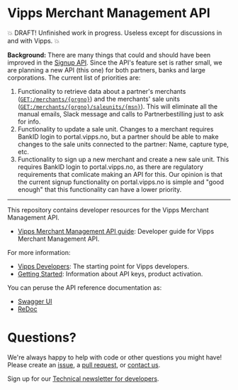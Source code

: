 # Vipps Merchant Management API

💥 DRAFT! Unfinished work in progress. Useless except for discussions in and with Vipps. 💥

**Background:** There are many things that could and should have been improved in the
[Signup API](https://github.com/vippsas/vipps-signup-api).
Since the API's feature set is rather small, we are planning a new API (this one)
for both partners, banks and large corporations. The current list of priorities are:
1. Functionality to retrieve data about a partner's merchants
   ([`GET:/merchants/{orgno}`](https://vippsas.github.io/vipps-merchant-management-api/#/Merchants/getMerchantDetails))
   and the merchants' sale units
   ([`GET:/merchants/{orgno}/saleunits/{msn}`](https://vippsas.github.io/vipps-merchant-management-api/#/Saleunits/getSaleUnitsByMsn)).
   This will eliminate all the manual emails, Slack message and calls to Partnerbestilling just to ask for info.
2. Functionality to update a sale unit.
   Changes to a merchant requires BankID login to portal.vipps.no, but a partner should be
   able to make changes to the sale units connected to the partner: Name, capture type, etc.
3. Functionality to sign up a new merchant and create a new sale unit.
   This requires BankID login to portal.vipps.no, as there are regulatory requirements that
   comlicate making an API for this. Our opinion is that the current signup functionality on
   portal.vipps.no is simple and "good enough" that this functionality can have a lower priority.


----

This repository contains developer resources for the Vipps Merchant Management API.

* [Vipps Merchant Management API guide](vipps-merchant-management-api.md): Developer guide for Vipps Merchant Management API.

For more information:
* [Vipps Developers](https://github.com/vippsas/vipps-developers): The starting point for Vipps developers.
* [Getting Started](https://github.com/vippsas/vipps-developers/blob/master/vipps-getting-started.md): Information about API keys, product activation.

You can peruse the API reference documentation as:
* [Swagger UI](https://vippsas.github.io/vipps-merchant-management-api/)
* [ReDoc](https://vippsas.github.io/vipps-merchant-management-api/redoc.html)

# Questions?

We're always happy to help with code or other questions you might have!
Please create an [issue](https://github.com/vippsas/vipps-ecom-api/issues),
a [pull request](https://github.com/vippsas/vipps-ecom-api/pulls),
or [contact us](https://github.com/vippsas/vipps-developers/blob/master/contact.md).

Sign up for our [Technical newsletter for developers](https://github.com/vippsas/vipps-developers/tree/master/newsletters).
